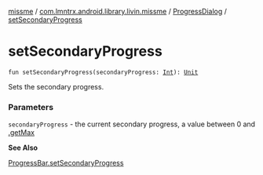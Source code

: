 [missme](../../index.md) / [com.lmntrx.android.library.livin.missme](../index.md) / [ProgressDialog](index.md) / [setSecondaryProgress](./set-secondary-progress.md)

# setSecondaryProgress

`fun setSecondaryProgress(secondaryProgress: `[`Int`](https://kotlinlang.org/api/latest/jvm/stdlib/kotlin/-int/index.html)`): `[`Unit`](https://kotlinlang.org/api/latest/jvm/stdlib/kotlin/-unit/index.html)

Sets the secondary progress.

### Parameters

`secondaryProgress` - the current secondary progress, a value between 0 and
[.getMax](#)

**See Also**

[ProgressBar.setSecondaryProgress](#)

